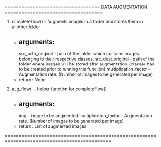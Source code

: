 
==================================  DATA AUGMENTATION  ===================================

1. completeFlow() - Augments images in a folder and stores them in another folder
    - arguments:
        -
        src_path_original - path of the folder which contains images belonging to their respective classes.
        src_dest_original - path of the folder where images will be stored after augmentation. (classes has to be created prior to running this function)
        multiplication_factor - Augmentation rate. (Number of images to be generated per image)
    - return : None

2. aug_flow() - helper function for completeFlow()
    - arguments:
        -
        img - image to be augmented
        multiplication_factor - Augmentation rate. (Number of images to be generated per image)
    - return : List of augmented images

============================================================================================            
